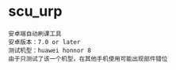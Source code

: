 # scu_urp
    安卓端自动刷课工具
    安卓版本：7.0 or later
    测试机型：huawei honnor 8
    由于只测试了该一个机型，在其他手机使用可能出现部件错位
